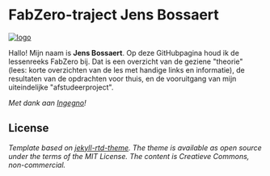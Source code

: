 # FabZero-traject Jens Bossaert
[![logo](https://ingegnomakerspace.github.io/inclusievekets/assets/images/logo.svg)][fabzero]

Hallo! Mijn naam is __Jens Bossaert__. Op deze GitHubpagina houd ik de lessenreeks FabZero bij. Dat is een overzicht van de geziene "theorie" (lees: korte overzichten van de les met handige links en informatie), de resultaten van de opdrachten voor thuis, en de vooruitgang van mijn uiteindelijke "afstudeerproject".

_Met dank aan [Ingegno](https://ingegno.be/)!_

<!-- ![notapieceofcake]({{ site.baseurl }}/assets/cake.png "Cake") -->

## License
_Template based on [jekyll-rtd-theme](https://github.com/rundocs/jekyll-rtd-theme). The theme is available as open source under the terms of the MIT License. The content is Creatieve Commons, non-commercial._

[fabzero]: https://ingegnomakerspace.github.io/inclusievekets/deelnemers
